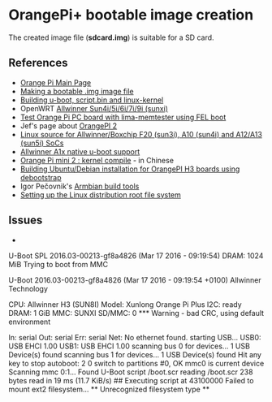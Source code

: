 # OrangePi+ bootable image creation

The created image file (**sdcard.img**) is suitable for a SD card.

## References
  * [Orange Pi Main Page](http://www.orangepi.org/Docs/mainpage.html)
  * [Making a bootable .img image file](http://www.orangepi.org/Docs/Makingabootable.html)
  * [Building u-boot, script.bin and linux-kernel](http://www.orangepi.org/Docs/Building.html)
  * OpenWRT [Allwinner Sun4i/5i/6i/7i/9i (sunxi)](http://wiki.openwrt.org/doc/hardware/soc/soc.allwinner.sunxi)
  * [Test Orange Pi PC board with lima-memtester using FEL boot](https://github.com/ssvb/lima-memtester/releases)
  * Jef's page about [OrangePI 2](http://moinejf.free.fr/opi2/)
  * [Linux source for Allwinner/Boxchip F20 (sun3i), A10 (sun4i) and A12/A13 (sun5i) SoCs](https://github.com/jwrdegoede/linux-sunxi/tree/sunxi-wip)
  * [Allwinner A1x native u-boot support](https://github.com/jwrdegoede/u-boot-sunxi)
  * [Orange Pi mini 2 : kernel compile](https://www.gitbook.com/book/sunyzero/orange-pi-mini-2-kernel-compile/details) - in Chinese
  * [Building Ubuntu/Debian installation for OrangePI H3 boards using debootstrap](https://github.com/loboris/OrangePi-BuildLinux)
  * Igor Pečovnik's [Armbian build tools](https://github.com/igorpecovnik/lib)
  * [Setting up the Linux distribution root file system](http://www.orangepi.org/Docs/SettinguptheLinux.html)

## Issues
  * <pre>
U-Boot SPL 2016.03-00213-gf8a4826 (Mar 17 2016 - 09:19:54)
DRAM: 1024 MiB
Trying to boot from MMC

U-Boot 2016.03-00213-gf8a4826 (Mar 17 2016 - 09:19:54 +0100) Allwinner Technology

CPU:   Allwinner H3 (SUN8I)
Model: Xunlong Orange Pi Plus
I2C:   ready
DRAM:  1 GiB
MMC:   SUNXI SD/MMC: 0
*** Warning - bad CRC, using default environment

In:    serial
Out:   serial
Err:   serial
Net:   No ethernet found.
starting USB...
USB0:   USB EHCI 1.00
USB1:   USB EHCI 1.00
scanning bus 0 for devices... 1 USB Device(s) found
scanning bus 1 for devices... 1 USB Device(s) found
Hit any key to stop autoboot:  2 0
switch to partitions #0, OK
mmc0 is current device
Scanning mmc 0:1...
Found U-Boot script /boot.scr
reading /boot.scr
238 bytes read in 19 ms (11.7 KiB/s)
\## Executing script at 43100000
Failed to mount ext2 filesystem...
** Unrecognized filesystem type ** 
</pre>
